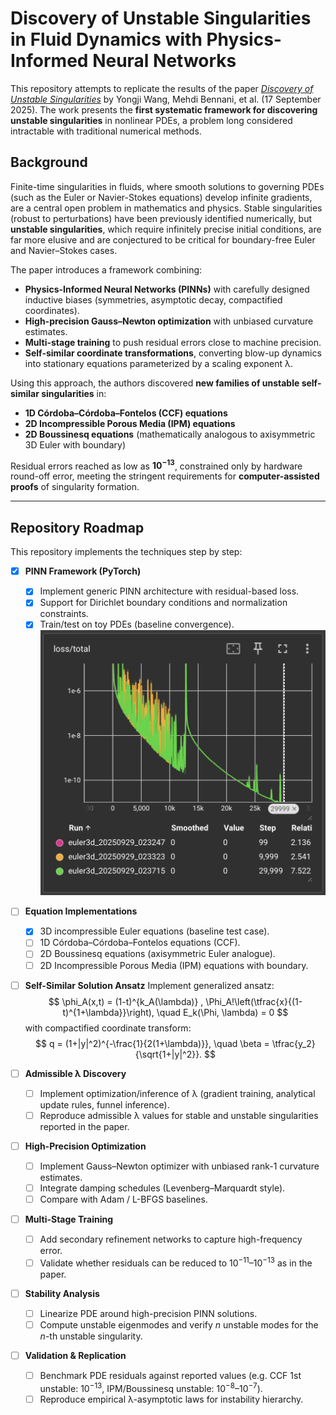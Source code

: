 # Discovery of Unstable Singularities in Fluid Dynamics with Physics-Informed Neural Networks


This repository attempts to replicate the results of the paper [*Discovery of Unstable Singularities*](https://arxiv.org/pdf/2509.14185) by Yongji Wang, Mehdi Bennani, et al. (17 September 2025).
The work presents the **first systematic framework for discovering unstable singularities** in nonlinear PDEs, a problem long considered intractable with traditional numerical methods.

## Background

Finite-time singularities in fluids, where smooth solutions to governing PDEs (such as the Euler or Navier-Stokes equations) develop infinite gradients, are a central open problem in mathematics and physics. Stable singularities (robust to perturbations) have been previously identified numerically, but **unstable singularities**, which require infinitely precise initial conditions, are far more elusive and are conjectured to be critical for boundary-free Euler and Navier–Stokes cases.

The paper introduces a framework combining:

* **Physics-Informed Neural Networks (PINNs)** with carefully designed inductive biases (symmetries, asymptotic decay, compactified coordinates).
* **High-precision Gauss–Newton optimization** with unbiased curvature estimates.
* **Multi-stage training** to push residual errors close to machine precision.
* **Self-similar coordinate transformations**, converting blow-up dynamics into stationary equations parameterized by a scaling exponent λ.

Using this approach, the authors discovered **new families of unstable self-similar singularities** in:

* **1D Córdoba–Córdoba–Fontelos (CCF) equations**
* **2D Incompressible Porous Media (IPM) equations**
* **2D Boussinesq equations** (mathematically analogous to axisymmetric 3D Euler with boundary)

Residual errors reached as low as $\mathbf{10^{-13}}$, constrained only by hardware round-off error, meeting the stringent requirements for **computer-assisted proofs** of singularity formation.

---

## Repository Roadmap

This repository implements the techniques step by step:

* [x] **PINN Framework (PyTorch)**

  * [x] Implement generic PINN architecture with residual-based loss.
  * [x] Support for Dirichlet boundary conditions and normalization constraints.
  * [x] Train/test on toy PDEs (baseline convergence).
    ![Training Progress](media/pinn_test_3d_euler.png)

* [ ] **Equation Implementations**

  * [x] 3D incompressible Euler equations (baseline test case).
  * [ ] 1D Córdoba–Córdoba–Fontelos equations (CCF).
  * [ ] 2D Boussinesq equations (axisymmetric Euler analogue).
  * [ ] 2D Incompressible Porous Media (IPM) equations with boundary.

* [ ] **Self-Similar Solution Ansatz**
  Implement generalized ansatz:
  $$
  \phi_A(x,t) = (1-t)^{k_A(\lambda)} , \Phi_A!\left(\tfrac{x}{(1-t)^{1+\lambda}}\right),
  \quad E_k(\Phi, \lambda) = 0
  $$
  with compactified coordinate transform:
  $$
  q = (1+|y|^2)^{-\frac{1}{2(1+\lambda)}},
  \quad \beta = \tfrac{y_2}{\sqrt{1+|y|^2}}.
  $$

* [ ] **Admissible λ Discovery**

  * [ ] Implement optimization/inference of λ (gradient training, analytical update rules, funnel inference).
  * [ ] Reproduce admissible λ values for stable and unstable singularities reported in the paper.

* [ ] **High-Precision Optimization**

  * [ ] Implement Gauss–Newton optimizer with unbiased rank-1 curvature estimates.
  * [ ] Integrate damping schedules (Levenberg–Marquardt style).
  * [ ] Compare with Adam / L-BFGS baselines.

* [ ] **Multi-Stage Training**

  * [ ] Add secondary refinement networks to capture high-frequency error.
  * [ ] Validate whether residuals can be reduced to $10^{-11}$–$10^{-13}$ as in the paper.

* [ ] **Stability Analysis**

  * [ ] Linearize PDE around high-precision PINN solutions.
  * [ ] Compute unstable eigenmodes and verify $n$ unstable modes for the $n$-th unstable singularity.

* [ ] **Validation & Replication**

  * [ ] Benchmark PDE residuals against reported values (e.g. CCF 1st unstable: $10^{-13}$, IPM/Boussinesq unstable: $10^{-8}$–$10^{-7}$).
  * [ ] Reproduce empirical λ-asymptotic laws for instability hierarchy.
